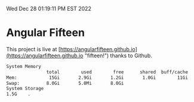 Wed Dec 28 01:19:11 PM EST 2022

# Angular Fifteen


This project is live at [https://angularfifteen.github.io](https://angularfifteen.github.io "fifteen!") thanks to Github.

```bash
System Memory
               total        used        free      shared  buff/cache   available
Mem:            15Gi       2.9Gi       1.2Gi       1.0Gi        11Gi        10Gi
Swap:          8.0Gi       5.0Mi       8.0Gi
System Storage
1.5G	.
```
```bash
